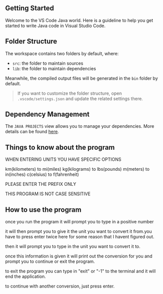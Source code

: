 ## Getting Started

Welcome to the VS Code Java world. Here is a guideline to help you get started to write Java code in Visual Studio Code.

## Folder Structure

The workspace contains two folders by default, where:

- `src`: the folder to maintain sources
- `lib`: the folder to maintain dependencies

Meanwhile, the compiled output files will be generated in the `bin` folder by default.

> If you want to customize the folder structure, open `.vscode/settings.json` and update the related settings there.

## Dependency Management

The `JAVA PROJECTS` view allows you to manage your dependencies. More details can be found [here](https://github.com/microsoft/vscode-java-dependency#manage-dependencies).

## Things to know about the program

WHEN ENTERING UNITS YOU HAVE SPECIFIC OPTIONS

km(kilometers) to mi(miles) 
kg(kilograms) to lbs(pounds)
m(meters) to in(inches)
c(celsius) to f(fahrenheit)

PLEASE ENTER THE PREFIX ONLY 

THIS PROGRAM IS NOT CASE SENSITIVE

## How to use the program 

once you run the program it will prompt you to type in a positive number

it will then prompt you to give it the unit you want to convert it from.you have to press enter twice here for some reason that I havent figured out.

then it will prompt you to type in the unit you want to convert it to.

once this information is given it will print out the conversion for you and prompt you to continue or exit the program.

to exit the program you can type in "exit" or "-1" to the terminal and it will end the application.

to continue with another conversion, just press enter.
